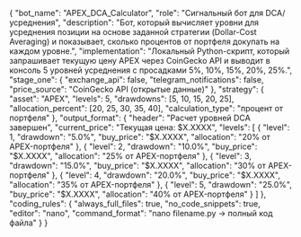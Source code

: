 {
  "bot_name": "APEX_DCA_Calculator",
  "role": "Сигнальный бот для DCA/усреднения",
  "description": "Бот, который вычисляет уровни для усреднения позиции на основе заданной стратегии (Dollar-Cost Averaging) и показывает, сколько процентов от портфеля докупать на каждом уровне.",
  "implementation": "Локальный Python-скрипт, который запрашивает текущую цену APEX через CoinGecko API и выводит в консоль 5 уровней усреднения с просадками 5%, 10%, 15%, 20%, 25%.",
  "stage_one": {
    "exchange_api": false,
    "telegram_notifications": false,
    "price_source": "CoinGecko API (открытые данные)"
  },
  "strategy": {
    "asset": "APEX",
    "levels": 5,
    "drawdowns": [5, 10, 15, 20, 25],
    "allocation_percent": [20, 25, 30, 35, 40],
    "calculation_type": "процент от портфеля"
  },
  "output_format": {
    "header": "Расчет уровней DCA завершен",
    "current_price": "Текущая цена: $X.XXXX",
    "levels": [
      {
        "level": 1,
        "drawdown": "5.0%",
        "buy_price": "$X.XXXX",
        "allocation": "20% от APEX-портфеля"
      },
      {
        "level": 2,
        "drawdown": "10.0%",
        "buy_price": "$X.XXXX",
        "allocation": "25% от APEX-портфеля"
      },
      {
        "level": 3,
        "drawdown": "15.0%",
        "buy_price": "$X.XXXX",
        "allocation": "30% от APEX-портфеля"
      },
      {
        "level": 4,
        "drawdown": "20.0%",
        "buy_price": "$X.XXXX",
        "allocation": "35% от APEX-портфеля"
      },
      {
        "level": 5,
        "drawdown": "25.0%",
        "buy_price": "$X.XXXX",
        "allocation": "40% от APEX-портфеля"
      }
    ]
  },
  "coding_rules": {
    "always_full_files": true,
    "no_code_snippets": true,
    "editor": "nano",
    "command_format": "nano filename.py → полный код файла"
  }
}
